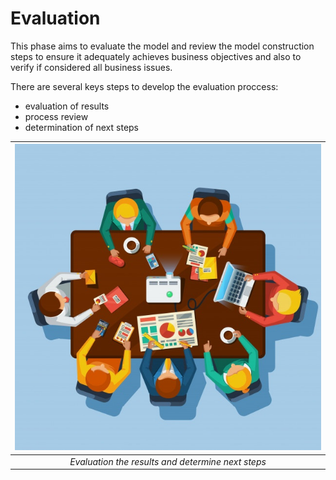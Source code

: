 Evaluation
===========

This phase aims to evaluate the model and review the model construction steps to ensure it adequately achieves business objectives and also to verify if considered all business issues.

There are several keys steps to develop the evaluation proccess:
- evaluation of results
- process review
- determination of next steps

| ![business_team.png](/images/business_team.png) | 
|:--:| 
| *Evaluation the results and determine next steps* |
